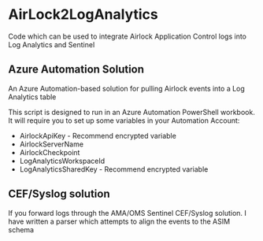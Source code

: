 # AirLock2LogAnalytics
Code which can be used to integrate Airlock Application Control logs into Log Analytics and Sentinel

## Azure Automation Solution
An Azure Automation-based solution for pulling Airlock events into a Log Analytics table

This script is designed to run in an Azure Automation PowerShell workbook. It will require you to set up some variables in your Automation Account:
* AirlockApiKey - Recommend encrypted variable
* AirlockServerName
* AirlockCheckpoint
* LogAnalyticsWorkspaceId
* LogAnalyticsSharedKey - Recommend encrypted variable

## CEF/Syslog solution
If you forward logs through the AMA/OMS Sentinel CEF/Syslog solution. I have written a parser which attempts to align the events to the ASIM schema
